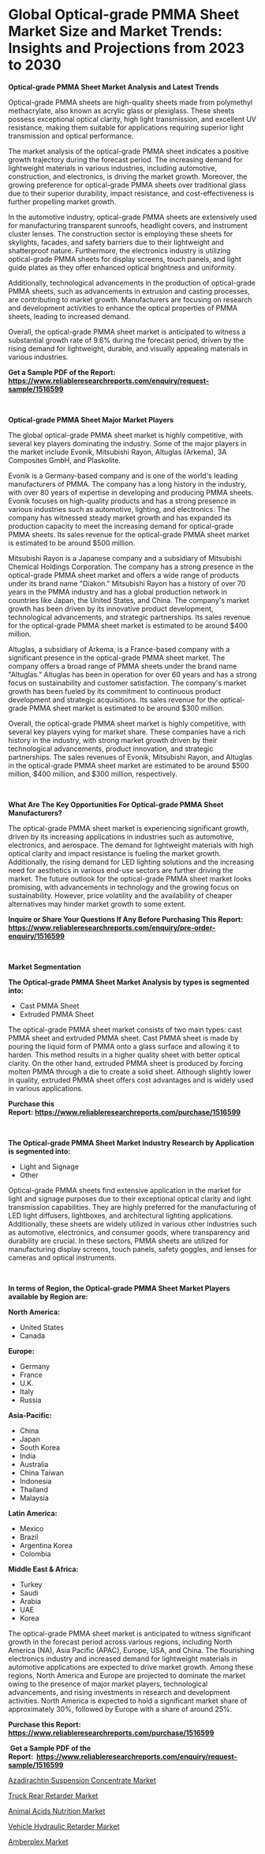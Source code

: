 <p><h1>Global Optical-grade PMMA Sheet Market Size and Market Trends: Insights and Projections from 2023 to 2030</h1></p><p><strong>Optical-grade PMMA Sheet Market Analysis and Latest Trends</strong></p>
<p><p>Optical-grade PMMA sheets are high-quality sheets made from polymethyl methacrylate, also known as acrylic glass or plexiglass. These sheets possess exceptional optical clarity, high light transmission, and excellent UV resistance, making them suitable for applications requiring superior light transmission and optical performance.</p><p>The market analysis of the optical-grade PMMA sheet indicates a positive growth trajectory during the forecast period. The increasing demand for lightweight materials in various industries, including automotive, construction, and electronics, is driving the market growth. Moreover, the growing preference for optical-grade PMMA sheets over traditional glass due to their superior durability, impact resistance, and cost-effectiveness is further propelling market growth.</p><p>In the automotive industry, optical-grade PMMA sheets are extensively used for manufacturing transparent sunroofs, headlight covers, and instrument cluster lenses. The construction sector is employing these sheets for skylights, facades, and safety barriers due to their lightweight and shatterproof nature. Furthermore, the electronics industry is utilizing optical-grade PMMA sheets for display screens, touch panels, and light guide plates as they offer enhanced optical brightness and uniformity.</p><p>Additionally, technological advancements in the production of optical-grade PMMA sheets, such as advancements in extrusion and casting processes, are contributing to market growth. Manufacturers are focusing on research and development activities to enhance the optical properties of PMMA sheets, leading to increased demand.</p><p>Overall, the optical-grade PMMA sheet market is anticipated to witness a substantial growth rate of 9.6% during the forecast period, driven by the rising demand for lightweight, durable, and visually appealing materials in various industries.</p></p>
<p><strong>Get a Sample PDF of the Report:&nbsp; <a href="https://www.reliableresearchreports.com/enquiry/request-sample/1516599">https://www.reliableresearchreports.com/enquiry/request-sample/1516599</a></strong></p>
<p>&nbsp;</p>
<p><strong>Optical-grade PMMA Sheet Major Market Players</strong></p>
<p><p>The global optical-grade PMMA sheet market is highly competitive, with several key players dominating the industry. Some of the major players in the market include Evonik, Mitsubishi Rayon, Altuglas (Arkema), 3A Composites GmbH, and Plaskolite.</p><p>Evonik is a Germany-based company and is one of the world's leading manufacturers of PMMA. The company has a long history in the industry, with over 80 years of expertise in developing and producing PMMA sheets. Evonik focuses on high-quality products and has a strong presence in various industries such as automotive, lighting, and electronics. The company has witnessed steady market growth and has expanded its production capacity to meet the increasing demand for optical-grade PMMA sheets. Its sales revenue for the optical-grade PMMA sheet market is estimated to be around $500 million.</p><p>Mitsubishi Rayon is a Japanese company and a subsidiary of Mitsubishi Chemical Holdings Corporation. The company has a strong presence in the optical-grade PMMA sheet market and offers a wide range of products under its brand name "Diakon." Mitsubishi Rayon has a history of over 70 years in the PMMA industry and has a global production network in countries like Japan, the United States, and China. The company's market growth has been driven by its innovative product development, technological advancements, and strategic partnerships. Its sales revenue for the optical-grade PMMA sheet market is estimated to be around $400 million.</p><p>Altuglas, a subsidiary of Arkema, is a France-based company with a significant presence in the optical-grade PMMA sheet market. The company offers a broad range of PMMA sheets under the brand name "Altuglas." Altuglas has been in operation for over 60 years and has a strong focus on sustainability and customer satisfaction. The company's market growth has been fueled by its commitment to continuous product development and strategic acquisitions. Its sales revenue for the optical-grade PMMA sheet market is estimated to be around $300 million.</p><p>Overall, the optical-grade PMMA sheet market is highly competitive, with several key players vying for market share. These companies have a rich history in the industry, with strong market growth driven by their technological advancements, product innovation, and strategic partnerships. The sales revenues of Evonik, Mitsubishi Rayon, and Altuglas in the optical-grade PMMA sheet market are estimated to be around $500 million, $400 million, and $300 million, respectively.</p></p>
<p>&nbsp;</p>
<p><strong>What Are The Key Opportunities For Optical-grade PMMA Sheet Manufacturers?</strong></p>
<p><p>The optical-grade PMMA sheet market is experiencing significant growth, driven by its increasing applications in industries such as automotive, electronics, and aerospace. The demand for lightweight materials with high optical clarity and impact resistance is fueling the market growth. Additionally, the rising demand for LED lighting solutions and the increasing need for aesthetics in various end-use sectors are further driving the market. The future outlook for the optical-grade PMMA sheet market looks promising, with advancements in technology and the growing focus on sustainability. However, price volatility and the availability of cheaper alternatives may hinder market growth to some extent.</p></p>
<p><strong>Inquire or Share Your Questions If Any Before Purchasing This Report: <a href="https://www.reliableresearchreports.com/enquiry/pre-order-enquiry/1516599">https://www.reliableresearchreports.com/enquiry/pre-order-enquiry/1516599</a></strong></p>
<p>&nbsp;</p>
<p><strong>Market Segmentation</strong></p>
<p><strong>The Optical-grade PMMA Sheet Market Analysis by types is segmented into:</strong></p>
<p><ul><li>Cast PMMA Sheet</li><li>Extruded PMMA Sheet</li></ul></p>
<p><p>The optical-grade PMMA sheet market consists of two main types: cast PMMA sheet and extruded PMMA sheet. Cast PMMA sheet is made by pouring the liquid form of PMMA onto a glass surface and allowing it to harden. This method results in a higher quality sheet with better optical clarity. On the other hand, extruded PMMA sheet is produced by forcing molten PMMA through a die to create a solid sheet. Although slightly lower in quality, extruded PMMA sheet offers cost advantages and is widely used in various applications.</p></p>
<p><strong>Purchase this Report:&nbsp;<a href="https://www.reliableresearchreports.com/purchase/1516599">https://www.reliableresearchreports.com/purchase/1516599</a></strong></p>
<p>&nbsp;</p>
<p><strong>The Optical-grade PMMA Sheet Market Industry Research by Application is segmented into:</strong></p>
<p><ul><li>Light and Signage</li><li>Other</li></ul></p>
<p><p>Optical-grade PMMA sheets find extensive application in the market for light and signage purposes due to their exceptional optical clarity and light transmission capabilities. They are highly preferred for the manufacturing of LED light diffusers, lightboxes, and architectural lighting applications. Additionally, these sheets are widely utilized in various other industries such as automotive, electronics, and consumer goods, where transparency and durability are crucial. In these sectors, PMMA sheets are utilized for manufacturing display screens, touch panels, safety goggles, and lenses for cameras and optical instruments.</p></p>
<p>&nbsp;</p>
<p><strong>In terms of Region, the Optical-grade PMMA Sheet Market Players available by Region are:</strong></p>
<p>
    <p> <strong> North America: </strong>
        <ul>
            <li>United States</li>
            <li>Canada</li>
        </ul>
        </p> 
    <p> <strong> Europe: </strong>
        <ul>
            <li>Germany</li>
            <li>France</li>
            <li>U.K.</li>
            <li>Italy</li>
            <li>Russia</li>
        </ul>
        </p> 
    <p> <strong> Asia-Pacific: </strong>
        <ul>
            <li>China</li>
            <li>Japan</li>
            <li>South Korea</li>
            <li>India</li>
            <li>Australia</li>
            <li>China Taiwan</li>
            <li>Indonesia</li>
            <li>Thailand</li>
            <li>Malaysia</li>
        </ul>
        </p> 
    <p> <strong> Latin America: </strong>
        <ul>
            <li>Mexico</li>
            <li>Brazil</li>
            <li>Argentina Korea</li>
            <li>Colombia</li>
        </ul>
        </p> 
    <p> <strong> Middle East & Africa: </strong>
        <ul>
            <li>Turkey</li>
            <li>Saudi</li>
            <li>Arabia</li>
            <li>UAE</li>
            <li>Korea</li>
        </ul>
    </p>
    </p>
<p><p>The optical-grade PMMA sheet market is anticipated to witness significant growth in the forecast period across various regions, including North America (NA), Asia Pacific (APAC), Europe, USA, and China. The flourishing electronics industry and increased demand for lightweight materials in automotive applications are expected to drive market growth. Among these regions, North America and Europe are projected to dominate the market owing to the presence of major market players, technological advancements, and rising investments in research and development activities. North America is expected to hold a significant market share of approximately 30%, followed by Europe with a share of around 25%.</p></p>
<p><strong>Purchase this Report: <a href="https://www.reliableresearchreports.com/purchase/1516599">https://www.reliableresearchreports.com/purchase/1516599</a></strong></p>
<p>&nbsp;<strong>Get a Sample PDF of the Report:&nbsp;&nbsp;<a href="https://www.reliableresearchreports.com/enquiry/request-sample/1516599">https://www.reliableresearchreports.com/enquiry/request-sample/1516599</a></strong></p>
<p><strong></strong></p>
<p><p><a href="https://medium.com/@loretamusaj85/azadirachtin-suspension-concentrate-market-trends-forecast-and-competitive-analysis-to-2030-e7cad14b2e97">Azadirachtin Suspension Concentrate Market</a></p><p><a href="https://github.com/mahnoor2003/Market-Research-Report-List-1/blob/main/truck-rear-retarder-market.md">Truck Rear Retarder Market</a></p><p><a href="https://medium.com/@entelaloshi55/animal-acids-nutrition-market-insight-market-trends-growth-forecasted-from-2023-to-2030-02fa3b136bf3">Animal Acids Nutrition Market</a></p><p><a href="https://github.com/abdelrhmankishk22/Market-Research-Report-List-1/blob/main/vehicle-hydraulic-retarder-market.md">Vehicle Hydraulic Retarder Market</a></p><p><a href="https://medium.com/@elvirabogdani08/amberplex-market-insights-into-market-cagr-market-trends-and-growth-strategies-607b5c64da25">Amberplex Market</a></p></p>